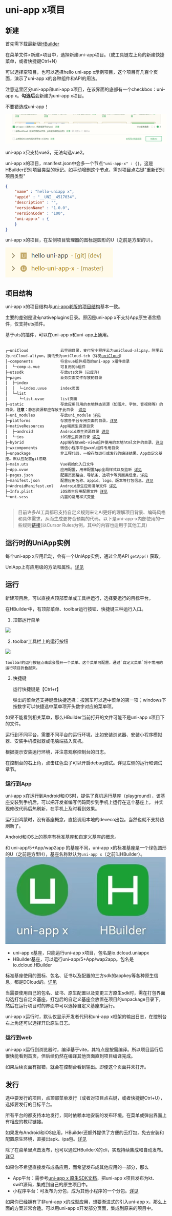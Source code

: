 # uni-app x项目

## 新建

首先需下载最新版[HBuilder](https://www.dcloud.io/hbuilderx.html)

在菜单文件>新建>项目中，选择新建uni-app项目。（或工具链左上角的新建快捷菜单，或者快捷键Ctrl+N）

可以选择空项目，也可以选择hello uni-app x示例项目，这个项目有几百个页面，演示了uni-app x的各种组件和API的用法。

注意这里区分uni-app和uni-app x项目，在该界面的底部有一个checkbox：uni-app x。**勾选后**会新建为uni-app x项目。

不要错选成uni-app！

![](./static/newproject.png)

uni-app x只支持vue3，无法勾选vue2。

uni-app x的项目，manifest.json中会多一个节点`"uni-app-x" : {}`。这是HBuilder识别项目类型的标记。如手动增删这个节点，需对项目点右键"重新识别项目类型"
```json
{
    "name" : "hello-uniapp x",
    "appid" : "__UNI__4517034",
    "description" : "",
    "versionName" : "1.0.0",
    "versionCode" : "100",
    "uni-app-x" : {
    }
}
```

uni-app x的项目，在左侧项目管理器的图标是圆形的U（之前是方型的U）。

![](./static/project-icon.png)

## 项目结构

uni-app x的项目结构与[uni-app老版的项目结构](https://uniapp.dcloud.net.cn/tutorial/project.html)基本一致。

主要的差别是没有nativeplugins目录。原因是uni-app x不支持App原生语言插件，仅支持uts插件。

基于uts的插件，可以在uni-app x和uni-app上通用。

<pre v-pre="" data-lang="">
	<code class="lang-" style="padding:0">
┌─uniCloud              云空间目录，支付宝小程序云为uniCloud-alipay，阿里云为uniCloud-aliyun，腾讯云为uniCloud-tcb（详见<a href="https://doc.dcloud.net.cn/uniCloud/quickstart?structure&id=structure">uniCloud</a>）
│─components            符合vue组件规范的uni-app x组件目录
│  └─comp-a.vue         可复用的a组件
├─utssdk                存放uts文件（已废弃）
├─pages                 业务页面文件存放的目录
│  ├─index
│  │  └─index.uvue      index页面
│  └─list
│     └─list.uvue       list页面
├─static                存放应用引用的本地静态资源（如图片、字体、音视频等）的目录，<b>注意：</b>静态资源都应存放于此目录  <a href="https://doc.dcloud.net.cn/uni-app-x/compiler/#static">详见</a>
├─uni_modules           存放uni_module <a href="https://uniapp.dcloud.net.cn/plugin/uni_modules.html">详见</a>
├─platforms             存放各平台专用页面的目录，<a href="https://uniapp.dcloud.net.cn/tutorial/platform.html#preprocessor">详见</a>
├─nativeResources       App端原生资源目录
│  ├─android            Android原生资源目录 <a href="https://uniapp.dcloud.net.cn/tutorial/app-nativeresource-android">详见</a>
|  └─ios                iOS原生资源目录 <a href="https://uniapp.dcloud.net.cn/tutorial/app-nativeresource-ios.html#%E8%B5%84%E6%BA%90%E6%96%87%E4%BB%B6-bundle-resources">详见</a>
├─hybrid                App端存放web-view组件使用的本地html文件的目录，<a href="./component/web-view">详见</a>
├─wxcomponents          微信小程序平台wxml组件专用目录
├─unpackage             非工程代码，一般存放运行或发行的编译结果、App自定义基座。默认应配置git忽略
├─main.uts              Vue初始化入口文件
├─App.uvue              应用配置，用来配置App全局样式以及监听 <a href="/collocation/App#应用生命周期">详见</a>
├─pages.json            配置页面路由、导航条、选项卡等页面类信息，<a href="/collocation/pages">详见</a>
├─manifest.json         配置应用名称、appid、logo、版本等打包信息，<a href="/collocation/manifest">详见</a>
├─AndroidManifest.xml   Android原生应用清单文件 <a href="https://uniapp.dcloud.net.cn/tutorial/app-nativeresource-android">详见</a>
├─Info.plist            iOS原生应用配置文件 <a href="https://uniapp.dcloud.net.cn/tutorial/app-nativeresource-ios">详见</a>
└─uni.scss              内置的常用样式变量
	</code>
</pre>

> 目前许多AI工具都已支持自定义规则来让AI更好的理解项目背景、编码风格和具体需求，从而生成更符合预期的代码。以下是uni-app-x内部使用的一些规则[链接](https://github.com/dcloudio/uni-app-x-ai-rules)(以Cursor Rules为例，其中的内容也适用于其他工具)

## 运行时的UniApp实例

每个uni-app x应用启动，会有一个UniApp实例，通过全局API `getApp()` 获取。

UniApp上有应用级的方法和属性。[详见](./api/get-app.md)

## 运行

新建项目后，可以直接点顶部菜单或工具栏运行，选择要运行的目标平台。

在HBuilder中，有顶部菜单、toolbar运行按钮、快捷键三种运行入口。

1. 顶部运行菜单

![](https://qiniu-web-assets.dcloud.net.cn/unidoc/zh/menurun.png)

2. toolbar工具栏上的运行按钮

![](https://qiniu-web-assets.dcloud.net.cn/unidoc/zh/toolbarrun.png)

	toolbar的运行按钮点击后会展开一个菜单。这个菜单可配置，通过`自定义菜单`将不常用的运行项目折叠起来。

3. 快捷键
	
	运行快捷键是【Ctrl+r】
	
	弹出的菜单还支持键盘快捷选择：按回车可以选中菜单的第一项；windows下按数字可以快捷选中菜单项开头数字对应的菜单项。

如果不能看到相关菜单，那么HBuilder当前打开的文件可能不是uni-app x项目下的文件。

运行到不同平台，需要不同平台的运行环境，比如安装浏览器、安装小程序模拟器、安装手机模拟器或电脑端插入真机。

根据提示安装运行环境，并注意观察控制台的日志。

在控制台的右上角，点击红色虫子可以开启debug调试。详见左侧的运行和调试章节。

### 运行到App

uni-app x在运行到Android和iOS时，提供了真机运行基座（playground），该基座安装到手机后，可以把开发者编写代码同步到手机上运行在这个基座上。
并实现修改代码后热刷新，在手机上及时看到效果。

运行到鸿蒙时，没有基座概念，直接调用本地的deveco出包。当然也就不支持热刷新了。

Android和iOS上的基座有标准基座和自定义基座的概念。

和 uni-app/5+App/wap2app 的基座不同，uni-app x的标准基座是一个绿色圆形的U（之前是方型H），基座名称默认为`uni-app x`（之前叫HBuilder）。
![](./static/playground.jpg)

- uni-app x基座，只能运行uni-app x项目，包名是io.dcloud.uniappx
- HBuilder基座，可以运行uni-app/5+App/wap2app。包名是io.dcloud.HBuilder

标准基座使用的图标、包名、证书以及配置的三方sdk的appkey等各种原生信息，都是DCloud的。[详见](./tutorial/app-playground.md)

当需要使用自己的包名、证书、原生配置以及变更三方原生sdk时，需在打包界面勾选打包自定义基座，打包后的自定义基座会放置在项目的unpackage目录下，然后在运行项目时的界面中可以选择自定义基座来运行。

uni-app x运行时，默认仅显示开发者代码和uni-app x框架的输出日志，在控制台右上角还可以选择开启原生日志。

### 运行到web

uni-app x运行到浏览器时，编译基于vite，其特点是按需编译。所以项目运行后很快能看到首页，但后续仍然在编译其他页面直到项目编译完成。

如果后续页面有报错，就会在控制台看到输出。即便这个页面并未打开。

## 发行

选中要发行的项目，点顶部菜单发行（或者对项目点右键，或者快捷键Ctrl+U），选择要发行的目标平台。

所有平台的都支持本地发行，同时依赖本地安装的发布环境。在菜单或弹出界面上有相应的教程链接。

如果发布Android和iOS应用，HBuilder还额外提供了方便的云打包，免去安装和配置原生环境，直接出apk、ipa包。[详见](./tutorial/app-package.md)

除了在菜单里点击发布，也可以通过HBuilderX的cli，实现持续集成和自动发布。[详见](https://hx.dcloud.net.cn/cli/README)

如果你不希望直接发布成品应用，而希望发布成其他应用的一部分，那么
- App平台：需参考[uni-app x 原生SDK文档](./native/README.md)，把uni-app x项目发布为kt、swift源码，集成到自己的原生项目中。
- 小程序平台：可发布为分包，成为其他小程序的一个分包。[详见](https://uniapp.dcloud.net.cn/hybrid.html)

如果你已经拥有了非uni-app x的成型应用，想要渐进式的引入uni-app x，那么上面的方案非常合适。可以用uni-app x开发部分页面，集成到原来的项目中。